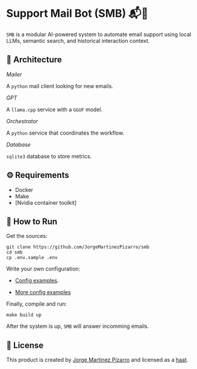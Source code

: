 # Support Mail Bot (SMB) 📬🤖

`SMB` is a modular AI-powered system to automate email support using local LLMs, semantic search, and historical interaction context.

## 🧱 Architecture

*Mailer*

A `python` mail client looking for new emails.

*GPT*

A `llama.cpp` service with a `GGUF` model.

*Orchestrator*

A `python` service that coordinates the workflow.

*Database*

`sqlite3` database to store metrics.

## ⚙️ Requirements

- Docker
- Make
- [Nvidia container toolkit]

## 🚀 How to Run

Get the sources:

```
git clone https://github.com/JorgeMartinezPizarro/smb
cd smb
cp .env.sample .env
```

Write your own configuration:

- [Config examples](docs/config.md).

- [More config examples](.env.sample)

Finally, compile and run:

```
make build up
```

After the system is up, `SMB` will answer incomming emails.

## 👤 License

This product is created by [Jorge Martinez Pizarro](https://ideniox.com) and licensed as a [haat](https://github.com/JorgeMartinezPizarro/haat/blob/main/LICENSE.md).

